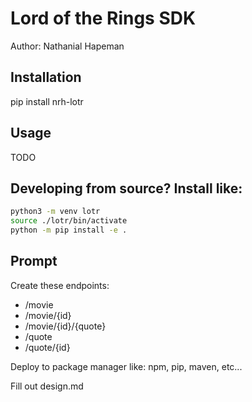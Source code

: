 # Lord of the Rings SDK

Author: Nathanial Hapeman

## Installation

pip install nrh-lotr

## Usage

TODO

## Developing from source? Install like:

```sh
python3 -m venv lotr
source ./lotr/bin/activate
python -m pip install -e .
```

## Prompt

Create these endpoints:

- /movie
- /movie/{id}
- /movie/{id}/{quote}
- /quote
- /quote/{id}

Deploy to package manager like: npm, pip, maven, etc...

Fill out design.md
